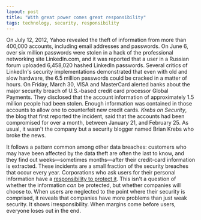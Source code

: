 ```yaml
---
layout: post
title: "With great power comes great responsibility"
tags: technology, security, responsibility
---
```

On July 12, 2012, Yahoo revealed the theft of information from more than 400,000
accounts, including email addresses and passwords. On June 6, over six million
passwords were stolen in a hack of the professional networking site
LinkedIn.com, and it was reported that a user in a Russian forum uploaded
6,458,020 hashed LinkedIn passwords. Several critics of LinkedIn's security
implementations demonstrated that even with old and slow hardware, the 6.5
million passwords could be cracked in a matter of hours. On Friday, March 30,
VISA and MasterCard alerted banks about the major security breach of U.S.-based
credit card processor Global Payments. They disclosed that the account
information of approximately 1.5 million people had been stolen. Enough
information was contained in those accounts to allow one to counterfeit new
credit cards. _Krebs on Security_, the blog that first reported the incident,
said that the accounts had been compromised for over a month, between January
21, and February 25. As usual, it wasn't the company but a security blogger
named Brian Krebs who broke the news.

It follows a pattern common among other data breaches: customers who may have
been affected by the data theft are often the last to know, and they find out
weeks—sometimes months—after their credit-card information is extracted. These
incidents are a small fraction of the security breaches that occur every year.
Corporations who ask users for their personal information have a [responsibility to protect it](http://www.acm.org/about/code-of-ethics/#sect1 "Code of Ethics").
This isn't a question of whether the information _can_ be protected, but whether
companies will choose to. When users are neglected to the point where their
security is comprised, it reveals that companies have more problems than just
weak security. It shows irresponsibility. When margins come before users,
everyone loses out in the end.
